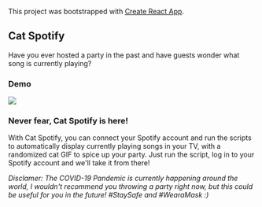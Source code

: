 This project was bootstrapped with [Create React App](https://github.com/facebook/create-react-app).

## Cat Spotify

Have you ever hosted a party in the past and have guests wonder what song is currently playing? 

### Demo

<img src="../public/cat.gif"/>

### Never fear, Cat Spotify is here!

With Cat Spotify, you can connect your Spotify account and run the scripts to automatically display currently
playing songs in your TV, with a randomized cat GIF to spice up your party. Just run the script, log in to your
Spotify account and we'll take it from there!


*Disclamer: The COVID-19 Pandemic is currently happening around the world, I wouldn't recommend you throwing
a party right now, but this could be useful for you in the future! #StaySafe and #WearaMask :)*

